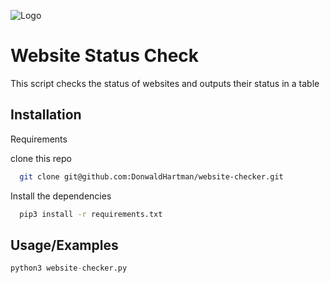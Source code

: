 ![Logo](https://drive.google.com/uc?id=1tYZ3yMQloYcQQusmzJUjp2MmocjWEqHq)
# Website Status Check

This script checks the status of websites and outputs their status in a table 


## Installation

Requirements

clone this repo

```bash
  git clone git@github.com:DonwaldHartman/website-checker.git

```
Install the dependencies 
```bash
  pip3 install -r requirements.txt

```
    
## Usage/Examples



```python
python3 website-checker.py  
```


